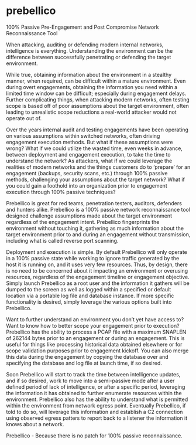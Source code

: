 # prebellico
100% Passive Pre-Engagement and Post Compromise Network Reconnaissance Tool

When attacking, auditing or defending modern internal networks, intelligence is everything.  Understanding the environment can be the difference between successfully penetrating or defending the target environment.

While true, obtaining information about the environment in a stealthy manner, when required, can be difficult within a mature environment. Even during overt engagements, obtaining the information you need within a limited time window can be difficult; especially during engagement delays. Further complicating things, when attacking modern networks, often testing scope is based off of poor assumptions about the target environment, often leading to unrealistic scope reductions a real-world attacker would not operate out of. 

Over the years internal audit and testing engagements have been operating on various assumptions within switched networks, often driving engagement execution methods. But what if these assumptions were wrong? What if we could utilize the wasted time, even weeks in advance, between deployment and engagement execution, to take the time to understand the network? As attackers, what if we could leverage the realities of modern networks and the things customers do to ‘prepare’ for an engagement (backups, security scans, etc.) through 100% passive methods, challenging your assumptions about the target network? What if you could gain a foothold into an organization prior to engagement execution through 100% passive techniques?

Prebellico is great for red teams, penetration testers, auditors, defenders and hunters alike. Prebellico is a 100% passive network reconnaissance tool designed challenge assumptions made about the target environment regardless of the engagement intent. Prebellico fingerprints the environment without touching it, gathering as much information about the target environment prior to and during an engagement without transmission, including what is called reverse port scanning. 

Deployment and execution is simple. By default Prebellico will only operate in a 100% passive state while working to ignore traffic generated by the host it is running on, and it uses very few resources. Thus, by design, there is no need to be concerned about it impacting an environment or overusing resources, regardless of the engagement timeline or engagement objective. Simply launch Prebellico as a root user and the information it gathers will be dumped to the screen as well as logged within a specified or default location via a portable log file and database instance. If more specific functionality is desired, simply leverage the various options built into Prebellico.

Want to further understand an environment you don’t yet have access to? Want to know how to better scope your engagement prior to execution? Prebellico has the ability to process a PCAP file with a maximum SNAPLEN of 262144 bytes prior to an engagement or during an engagement. This is useful for things like processing historical data obtained elsewhere or for scope validation purposes prior to engagement kickoff. You can also merge this data during the engagement by copying the database over and specifying the database and log file at launch time, if so desired.

Soon Prebellico will start to track the time between intelligence updates, and if so desired, work to move into a semi-passive mode after a user defined period of lack of intelligence, or after a specific period, leveraging the information it has obtained to further enumerate resources within the environment. Prebellico also has the ability to understand what is permitted within the environment from network egress point. Eventually Prebellico, if told to do so, will leverage this information and establish a C2 connection using observed egress patters to report back to a listener the information it knows about a network.

Prebellico - Because there is no patch for 100% passive reconnaissance.
